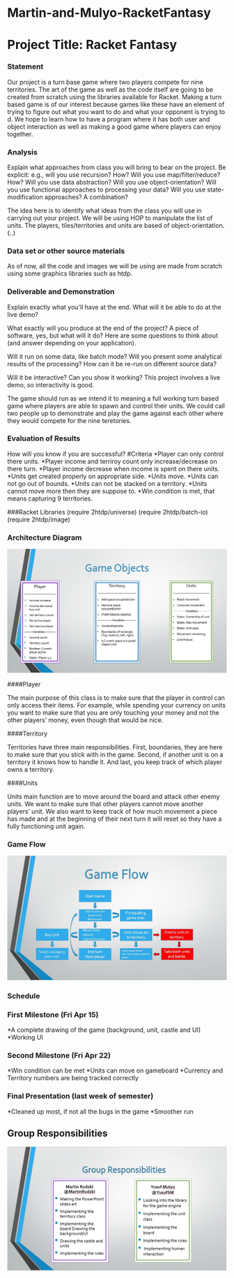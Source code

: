 # Martin-and-Mulyo-RacketFantasy
# Project Title: Racket Fantasy

### Statement

Our project is a turn base game where two players compete for nine territories. The art of the game as well as the code itself are going to be created from scratch using the libraries available for Racket. Making a turn based game is of our interest because games like these have an element of trying to figure out what you want to do and what your opponent is trying to d. We hope to learn how to have a program where it has both user and object interaction as well as making a good game where players can enjoy together. 

### Analysis
Explain what approaches from class you will bring to bear on the project. Be explicit: e.g., will you use recursion? How? Will you use map/filter/reduce? How? Will you use data abstraction? Will you use object-orientation? Will you use functional approaches to processing your data? Will you use state-modification approaches? A combination?

The idea here is to identify what ideas from the class you will use in carrying out your project. 
We will be using HOP to manipulate the list of units. The players, tiles/territories and units are based of object-orientation. (..)

### Data set or other source materials

As of now, all the code and images we will be using are made from scratch using some graphics libraries such as htdp.

### Deliverable and Demonstration
Explain exactly what you'll have at the end. What will it be able to do at the live demo?

What exactly will you produce at the end of the project? A piece of software, yes, but what will it do? Here are some questions to think about (and answer depending on your application).

Will it run on some data, like batch mode? Will you present some analytical results of the processing? How can it be re-run on different source data?

Will it be interactive? Can you show it working? This project involves a live demo, so interactivity is good.

The game should run as we intend it to meaning a full working turn based game where players are able to spawn and control their units. We could call two people up to demonstrate and play the game against each other where they would compete for the nine teretories.


### Evaluation of Results
How will you know if you are successful? 
#Criteria
*Player can only control there units.
*Player income and terriroy count only increase/decrease on there turn.
*Player income decrease when income is spent on there units.
*Units get created properly on appropriate side.
*Units move.
*Units can not go out of bounds.
*Units can not be stacked on a territory.
*Units cannot move more then they are suppose to.
*Win condition is met, that means capturing 9 territories.

###Racket Libraries
(require 2htdp/universe)
(require 2htdp/batch-io)
(require 2htdp/image)


### Architecture Diagram
<img src="Architecture_digram.jpg">

####Player

The main purpose of this class is to make sure that the player in control can only access their items. For example, while spending your currency on units you want to make sure that you are only touching your money and not the other players’ money, even though that would be nice.

####Territory

Territories have three main responsibilities. First, boundaries, they are here to make sure that you stick with in the game. Second, if another unit is on a territory it knows how to handle it. And last, you keep track of which player owns a territory.

####Units

Units main function are to move around the board and attack other enemy units. We want to make sure that other players cannot move another players’ unit. We also want to keep track of how much movement a piece has made and at the beginning of their next turn it will reset so they have a fully functioning unit again.

### Game Flow
<img src="game_flow.jpg">


### Schedule

### First Milestone (Fri Apr 15)
*A complete drawing of the game (background, unit, castle and UI)
*Working UI

### Second Milestone (Fri Apr 22)
*Win condition can be met
*Units can move on gameboard
*Currency and Territory numbers are being tracked correctly

### Final Presentation (last week of semester)
*Cleaned up most, if not all the bugs in the game
*Smoother run

## Group Responsibilities
<img src="group_respons.jpg">
